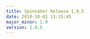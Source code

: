 ```yaml
---
title: Spinnaker Release 1.9.5
date: 2018-10-01 13:15:45
major_minor: 1.9
version: 1.9.5
---
```


<script src="https://gist.github.com/spinnaker-release/d24a2c737db49dda644169cf5fe6d56e.js"/>
